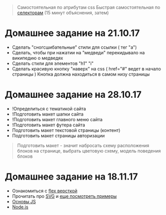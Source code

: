 > Самостоятельная по атрибутам css
> Быстрая самостоятельная по [селекторам](https://developer.mozilla.org/ru/docs/Web/CSS/CSS_%D0%A1%D0%B5%D0%BB%D0%B5%D0%BA%D1%82%D0%BE%D1%80%D1%8B) (15 минут объяснения, затем)

Домашнее задание на 21.10.17
============================

- Сделать "сногсшибательные" стили для ссылки ( тег "a")
- Сделать, чтобы при нажатии на "медведи" перекидывало на википедию о медведях
- Сделать стили для элементов "h1" "i"
- Сделать красивую кнопку "наверх" на css ( href="#" ведет в начало страницы ) Кнопка должна находиться в самом низу страницы

Домашнее задание на 28.10.17
============================
- !Определиться с тематикой сайта
- !Подготовить макет шапки сайта
- !Подготовить макет главного меню сайта
- !Подготовить макет футера сайта
- Подготовить макет текстовой страницы (контент)
- Подготовить макет страницы авторизации

>Подготовить макет - значит набросать схему расположения блоков на странице,
>выбрать цветовую схему,
>модель поведения блоков


Домашнее задание на 18.11.17
============================
- Ознакомиться с [flex версткой](http://html5.by/blog/flexbox/)
- Прочитать про [SVG](https://developer.mozilla.org/ru/docs/Web/SVG/Tutorial) и [еще посмотреть примеры](https://developer.mozilla.org/ru/docs/Web/SVG) 
- [Основы JS](https://learn.javascript.ru/first-steps)
- [Node.js]()